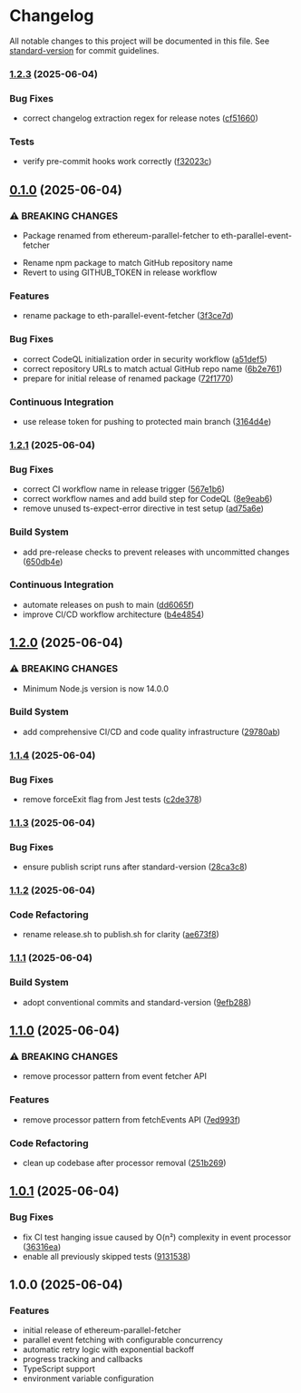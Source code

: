 # Changelog

All notable changes to this project will be documented in this file. See [standard-version](https://github.com/conventional-changelog/standard-version) for commit guidelines.

### [1.2.3](https://github.com/yahgwai/eth-parallel-event-fetcher/compare/v0.1.0...v1.2.3) (2025-06-04)


### Bug Fixes

* correct changelog extraction regex for release notes ([cf51660](https://github.com/yahgwai/eth-parallel-event-fetcher/commit/cf516600c737cf695edd5c504fac6b38e1562fa7))


### Tests

* verify pre-commit hooks work correctly ([f32023c](https://github.com/yahgwai/eth-parallel-event-fetcher/commit/f32023cb4d0c7277e32f44edac7e08ffe38de373))

## [0.1.0](https://github.com/yahgwai/eth-parallel-event-fetcher/compare/v1.2.1...v0.1.0) (2025-06-04)

### ⚠ BREAKING CHANGES

- Package renamed from ethereum-parallel-fetcher to eth-parallel-event-fetcher

* Rename npm package to match GitHub repository name
* Revert to using GITHUB_TOKEN in release workflow

### Features

- rename package to eth-parallel-event-fetcher ([3f3ce7d](https://github.com/yahgwai/eth-parallel-event-fetcher/commit/3f3ce7d1aa0ecbbf3394d9d062b38424bd61d16a))

### Bug Fixes

- correct CodeQL initialization order in security workflow ([a51def5](https://github.com/yahgwai/eth-parallel-event-fetcher/commit/a51def5983a61cb6cfbbafc25e8c50366ae3e64e))
- correct repository URLs to match actual GitHub repo name ([6b2e761](https://github.com/yahgwai/eth-parallel-event-fetcher/commit/6b2e761322e95d6f43efdaa5abe3778f7e75e6be))
- prepare for initial release of renamed package ([72f1770](https://github.com/yahgwai/eth-parallel-event-fetcher/commit/72f177054ca63a267283a9b7ca1ff8c7058be86c))

### Continuous Integration

- use release token for pushing to protected main branch ([3164d4e](https://github.com/yahgwai/eth-parallel-event-fetcher/commit/3164d4e8fae510fccec1878529e682c7528454b3))

### [1.2.1](https://github.com/yahgwai/eth-parallel-event-fetcher/compare/v1.2.0...v1.2.1) (2025-06-04)

### Bug Fixes

- correct CI workflow name in release trigger ([567e1b6](https://github.com/yahgwai/eth-parallel-event-fetcher/commit/567e1b61c2a04095f78cb079f78c5771adc87f50))
- correct workflow names and add build step for CodeQL ([8e9eab6](https://github.com/yahgwai/eth-parallel-event-fetcher/commit/8e9eab6c694087e80b44776b619378c07fc4fab3))
- remove unused ts-expect-error directive in test setup ([ad75a6e](https://github.com/yahgwai/eth-parallel-event-fetcher/commit/ad75a6ebdbc5b1b90007d8146d67783c0d9470a7))

### Build System

- add pre-release checks to prevent releases with uncommitted changes ([650db4e](https://github.com/yahgwai/eth-parallel-event-fetcher/commit/650db4effa22facf21ee34e4676e52737549fcb2))

### Continuous Integration

- automate releases on push to main ([dd6065f](https://github.com/yahgwai/eth-parallel-event-fetcher/commit/dd6065f02e6b79891d492b7af70f0474ab3dc86d))
- improve CI/CD workflow architecture ([b4e4854](https://github.com/yahgwai/eth-parallel-event-fetcher/commit/b4e48549039218585e5cbec338afbb5eab822ad2))

## [1.2.0](https://github.com/yahgwai/eth-parallel-event-fetcher/compare/v1.1.4...v1.2.0) (2025-06-04)

### ⚠ BREAKING CHANGES

- Minimum Node.js version is now 14.0.0

### Build System

- add comprehensive CI/CD and code quality infrastructure ([29780ab](https://github.com/yahgwai/eth-parallel-event-fetcher/commit/29780abfc62b8c340025fa693de1a01c3c79ad99))

### [1.1.4](https://github.com/yahgwai/eth-parallel-event-fetcher/compare/v1.1.3...v1.1.4) (2025-06-04)

### Bug Fixes

- remove forceExit flag from Jest tests ([c2de378](https://github.com/yahgwai/eth-parallel-event-fetcher/commit/c2de37854f64559496642e75005050564f825c48))

### [1.1.3](https://github.com/yahgwai/eth-parallel-event-fetcher/compare/v1.1.2...v1.1.3) (2025-06-04)

### Bug Fixes

- ensure publish script runs after standard-version ([28ca3c8](https://github.com/yahgwai/eth-parallel-event-fetcher/commit/28ca3c82a691f04f7dba2843e92bc20fee1d770e))

### [1.1.2](https://github.com/yahgwai/eth-parallel-event-fetcher/compare/v1.1.1...v1.1.2) (2025-06-04)

### Code Refactoring

- rename release.sh to publish.sh for clarity ([ae673f8](https://github.com/yahgwai/eth-parallel-event-fetcher/commit/ae673f8de8b8309c487fc0ed1b32187d31a8e3ae))

### [1.1.1](https://github.com/yahgwai/eth-parallel-event-fetcher/compare/v1.1.0...v1.1.1) (2025-06-04)

### Build System

- adopt conventional commits and standard-version ([9efb288](https://github.com/yahgwai/eth-parallel-event-fetcher/commit/9efb2882c96c33e4441aa12c7e879258341bc6bf))

## [1.1.0](https://github.com/yahgwai/eth-parallel-event-fetcher/compare/v1.0.1...v1.1.0) (2025-06-04)

### ⚠ BREAKING CHANGES

- remove processor pattern from event fetcher API

### Features

- remove processor pattern from fetchEvents API ([7ed993f](https://github.com/yahgwai/eth-parallel-event-fetcher/commit/7ed993f))

### Code Refactoring

- clean up codebase after processor removal ([251b269](https://github.com/yahgwai/eth-parallel-event-fetcher/commit/251b269))

## [1.0.1](https://github.com/yahgwai/eth-parallel-event-fetcher/compare/v1.0.0...v1.0.1) (2025-06-04)

### Bug Fixes

- fix CI test hanging issue caused by O(n²) complexity in event processor ([36316ea](https://github.com/yahgwai/eth-parallel-event-fetcher/commit/36316ea))
- enable all previously skipped tests ([9131538](https://github.com/yahgwai/eth-parallel-event-fetcher/commit/9131538))

## 1.0.0 (2025-06-04)

### Features

- initial release of ethereum-parallel-fetcher
- parallel event fetching with configurable concurrency
- automatic retry logic with exponential backoff
- progress tracking and callbacks
- TypeScript support
- environment variable configuration
